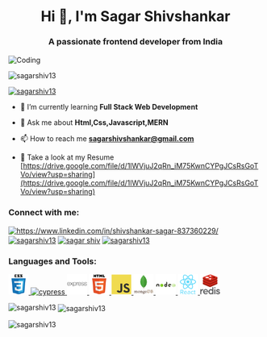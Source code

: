 <h1 align="center">Hi 👋, I'm Sagar Shivshankar</h1>
<h3 align="center">A passionate frontend developer from India</h3>
<img align="center" alt="Coding" width="1000" src="https://miro.medium.com/max/680/1*IRGHmiGsa16stedQvIaZfw.gif"/>


<p align="left"> <img src="https://komarev.com/ghpvc/?username=sagarshiv13&label=Profile%20views&color=0e75b6&style=flat" alt="sagarshiv13" /> </p>

<p align="left"> <a href="https://github.com/ryo-ma/github-profile-trophy"><img src="https://github-profile-trophy.vercel.app/?username=sagarshiv13" alt="sagarshiv13" /></a> </p>

- 🌱 I’m currently learning **Full Stack Web Development**

- 💬 Ask me about **Html,Css,Javascript,MERN**

- 📫 How to reach me **sagarshivshankar@gmail.com**

- 📄 Take a look at my Resume [https://drive.google.com/file/d/1lWVjuJ2qRn_iM75KwnCYPgJCsRsGoTVo/view?usp=sharing](https://drive.google.com/file/d/1lWVjuJ2qRn_iM75KwnCYPgJCsRsGoTVo/view?usp=sharing)

<h3 align="left">Connect with me:</h3>
<p align="left">
<a href="https://www.linkedin.com/in/shivshankar-sagar-837360229/" target="_blank"><img align="center" src="https://raw.githubusercontent.com/rahuldkjain/github-profile-readme-generator/master/src/images/icons/Social/linked-in-alt.svg" alt="https://www.linkedin.com/in/shivshankar-sagar-837360229/" height="30" width="40" /></a>
<a href="https://codesandbox.com/sagarshiv13" target="blank"><img align="center" src="https://raw.githubusercontent.com/rahuldkjain/github-profile-readme-generator/master/src/images/icons/Social/codesandbox.svg" alt="sagarshiv13" height="30" width="40" /></a>
<a href="https://fb.com/sagar shiv" target="_blank"><img align="center" src="https://raw.githubusercontent.com/rahuldkjain/github-profile-readme-generator/master/src/images/icons/Social/facebook.svg" alt="sagar shiv" height="30" width="40" /></a>
<a href="https://www.leetcode.com/sagarshiv13" target="_blank"><img align="center" src="https://raw.githubusercontent.com/rahuldkjain/github-profile-readme-generator/master/src/images/icons/Social/leet-code.svg" alt="sagarshiv13" height="30" width="40" /></a>
</p>

<h3 align="left">Languages and Tools:</h3>
<p align="left"> <a href="https://www.w3schools.com/css/" target="_blank" rel="noreferrer"> <img src="https://raw.githubusercontent.com/devicons/devicon/master/icons/css3/css3-original-wordmark.svg" alt="css3" width="40" height="40"/> </a> <a href="https://www.cypress.io" target="_blank" rel="noreferrer"> <img src="https://raw.githubusercontent.com/simple-icons/simple-icons/6e46ec1fc23b60c8fd0d2f2ff46db82e16dbd75f/icons/cypress.svg" alt="cypress" width="40" height="40"/> </a> <a href="https://expressjs.com" target="_blank" rel="noreferrer"> <img src="https://raw.githubusercontent.com/devicons/devicon/master/icons/express/express-original-wordmark.svg" alt="express" width="40" height="40"/> </a> <a href="https://www.w3.org/html/" target="_blank" rel="noreferrer"> <img src="https://raw.githubusercontent.com/devicons/devicon/master/icons/html5/html5-original-wordmark.svg" alt="html5" width="40" height="40"/> </a> <a href="https://developer.mozilla.org/en-US/docs/Web/JavaScript" target="_blank" rel="noreferrer"> <img src="https://raw.githubusercontent.com/devicons/devicon/master/icons/javascript/javascript-original.svg" alt="javascript" width="40" height="40"/> </a> <a href="https://www.mongodb.com/" target="_blank" rel="noreferrer"> <img src="https://raw.githubusercontent.com/devicons/devicon/master/icons/mongodb/mongodb-original-wordmark.svg" alt="mongodb" width="40" height="40"/> </a> <a href="https://nodejs.org" target="_blank" rel="noreferrer"> <img src="https://raw.githubusercontent.com/devicons/devicon/master/icons/nodejs/nodejs-original-wordmark.svg" alt="nodejs" width="40" height="40"/> </a> <a href="https://reactjs.org/" target="_blank" rel="noreferrer"> <img src="https://raw.githubusercontent.com/devicons/devicon/master/icons/react/react-original-wordmark.svg" alt="react" width="40" height="40"/> </a> <a href="https://redis.io" target="_blank" rel="noreferrer"> <img src="https://raw.githubusercontent.com/devicons/devicon/master/icons/redis/redis-original-wordmark.svg" alt="redis" width="40" height="40"/> </a> </p>

<p><img align="left" src="https://github-readme-stats.vercel.app/api/top-langs?username=sagarshiv13&show_icons=true&locale=en&layout=compact" alt="sagarshiv13" /></p>

<p>&nbsp;<img align="center" src="https://github-readme-stats.vercel.app/api?username=sagarshiv13&show_icons=true&locale=en" alt="sagarshiv13" /></p>

<p><img align="center" src="https://github-readme-streak-stats.herokuapp.com/?user=sagarshiv13&" alt="sagarshiv13" /></p>

